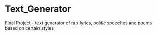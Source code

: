 # Text_Generator
Final Project - text generator of rap lyrics, politic speeches and poems based on certain styles
